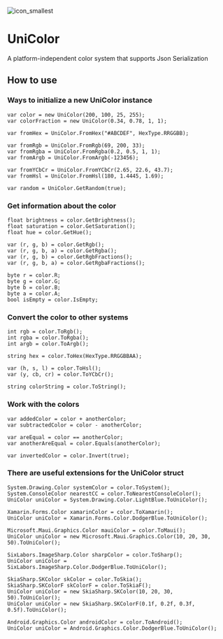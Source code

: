 ![icon_smallest](https://user-images.githubusercontent.com/95288041/187092743-9dc6befe-a8e2-4648-a958-8463dc61b824.png)
# UniColor
A platform-independent color system that supports Json Serialization
## How to use
### Ways to initialize a new UniColor instance
```
var color = new UniColor(200, 100, 25, 255);
var colorFraction = new UniColor(0.34, 0.78, 1, 1);

var fromHex = UniColor.FromHex("#ABCDEF", HexType.RRGGBB);

var fromRgb = UniColor.FromRgb(69, 200, 33);
var fromRgba = UniColor.FromRgba(0.2, 0.5, 1, 1);
var fromArgb = UniColor.FromArgb(-123456);

var fromYCbCr = UniColor.FromYCbCr(2.65, 22.6, 43.7);
var fromHsl = UniColor.FromHsl(180, 1.4445, 1.69);

var random = UniColor.GetRandom(true);
```
### Get information about the color
```
float brightness = color.GetBrightness();
float saturation = color.GetSaturation();
float hue = color.GetHue();

var (r, g, b) = color.GetRgb();
var (r, g, b, a) = color.GetRgba();
var (r, g, b) = color.GetRgbFractions();
var (r, g, b, a) = color.GetRgbaFractions();

byte r = color.R;
byte g = color.G;
byte b = color.B;
byte a = color.A;
bool isEmpty = color.IsEmpty;
```
### Convert the color to other systems
```
int rgb = color.ToRgb();
int rgba = color.ToRgba();
int argb = color.ToArgb();

string hex = color.ToHex(HexType.RRGGBBAA);

var (h, s, l) = color.ToHsl();
var (y, cb, cr) = color.ToYCbCr();

string colorString = color.ToString();
```
### Work with the colors
```
var addedColor = color + anotherColor;
var subtractedColor = color - anotherColor;

var areEqual = color == anotherColor;
var anotherAreEqual = color.Equals(anotherColor);

var invertedColor = color.Invert(true);
```
### There are useful extensions for the UniColor struct
```
System.Drawing.Color systemColor = color.ToSystem();
System.ConsoleColor nearestCC = color.ToNearestConsoleColor();
UniColor uniColor = System.Drawing.Color.LightBlue.ToUniColor();

Xamarin.Forms.Color xamarinColor = color.ToXamarin();
UniColor uniColor = Xamarin.Forms.Color.DodgerBlue.ToUniColor();

Microsoft.Maui.Graphics.Color mauiColor = color.ToMaui();
UniColor uniColor = new Microsoft.Maui.Graphics.Color(10, 20, 30, 50).ToUniColor();

SixLabors.ImageSharp.Color sharpColor = color.ToSharp();
UniColor uniColor = SixLabors.ImageSharp.Color.DodgerBlue.ToUniColor();

SkiaSharp.SKColor skColor = color.ToSkia();
SkiaSharp.SKColorF skColorF = color.ToSkiaF();
UniColor uniColor = new SkiaSharp.SKColor(10, 20, 30, 50).ToUniColor();
UniColor uniColor = new SkiaSharp.SKColorF(0.1f, 0.2f, 0.3f, 0.5f).ToUniColor();

Android.Graphics.Color androidColor = color.ToAndroid();
UniColor uniColor = Android.Graphics.Color.DodgerBlue.ToUniColor();
```

